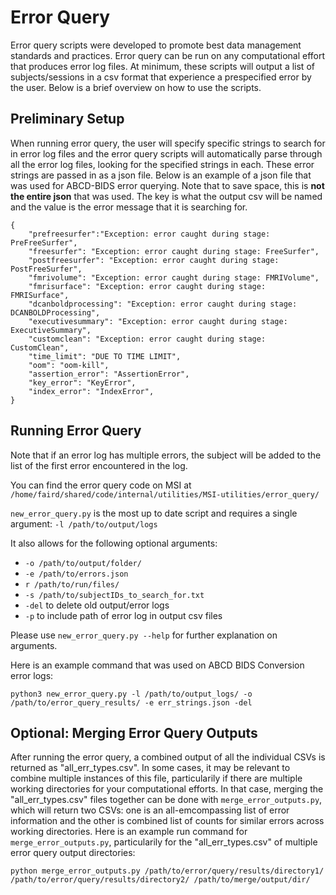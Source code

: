 # Error Query

Error query scripts were developed to promote best data management standards and practices. Error query can be run on any computational effort that produces error log files. At minimum, these scripts will output a list of subjects/sessions in a csv format that experience a prespecified error by the user. Below is a brief overview on how to use the scripts.

## Preliminary Setup

When running error query, the user will specify specific strings to search for in error log files and the error query scripts will automatically parse through all the error log files, looking for the specified strings in each. These error strings are passed in as a json file. Below is an example of a json file that was used for ABCD-BIDS error querying. Note that to save space, this is **not the entire json** that was used. The key is what the output csv will be named and the value is the error message that it is searching for.

```
{
    "prefreesurfer":"Exception: error caught during stage: PreFreeSurfer",
    "freesurfer": "Exception: error caught during stage: FreeSurfer",
    "postfreesurfer": "Exception: error caught during stage: PostFreeSurfer",
    "fmrivolume": "Exception: error caught during stage: FMRIVolume",
    "fmrisurface": "Exception: error caught during stage: FMRISurface",
    "dcanboldprocessing": "Exception: error caught during stage: DCANBOLDProcessing",
    "executivesummary": "Exception: error caught during stage: ExecutiveSummary",
    "customclean": "Exception: error caught during stage: CustomClean",  
    "time_limit": "DUE TO TIME LIMIT",
    "oom": "oom-kill",
    "assertion_error": "AssertionError",
    "key_error": "KeyError",
    "index_error": "IndexError",
}
```

## Running Error Query

Note that if an error log has multiple errors, the subject will be added to the list of the first error encountered in the log. 

You can find the error query code on MSI at `/home/faird/shared/code/internal/utilities/MSI-utilities/error_query/`

`new_error_query.py` is the most up to date script and requires a single argument: `-l /path/to/output/logs`

It also allows for the following optional arguments:

- `-o /path/to/output/folder/`
- `-e /path/to/errors.json`
- `r /path/to/run/files/`
- `-s /path/to/subjectIDs_to_search_for.txt`
- `-del` to delete old output/error logs 
- `-p` to include path of error log in output csv files

Please use `new_error_query.py --help` for further explanation on arguments.

Here is an example command that was used on ABCD BIDS Conversion error logs:

`python3 new_error_query.py -l /path/to/output_logs/ -o /path/to/error_query_results/ -e err_strings.json -del`

## Optional: Merging Error Query Outputs

After running the error query, a combined output of all the individual CSVs is returned as "all_err_types.csv". In some cases, it may be relevant to combine multiple instances of this file, particularily if there are multiple working directories for your computational efforts. In that case, merging the "all_err_types.csv" files together can be done with `merge_error_outputs.py`, which will return two CSVs: one is an all-emcompassing list of error information and the other is combined list of counts for similar errors across working directories. Here is an example run command for `merge_error_outputs.py`, particularily for the "all_err_types.csv" of multiple error query output directories:

`python merge_error_outputs.py /path/to/error/query/results/directory1/ /path/to/error/query/results/directory2/ /path/to/merge/output/dir/`